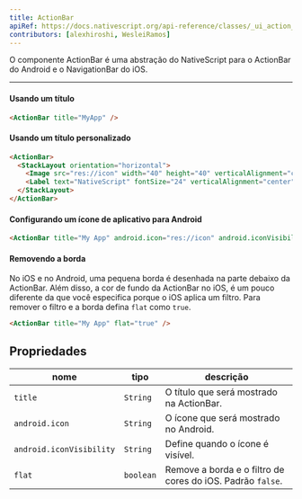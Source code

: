 ```yaml
---
title: ActionBar
apiRef: https://docs.nativescript.org/api-reference/classes/_ui_action_bar_.actionbar
contributors: [alexhiroshi, WesleiRamos]
---
```


O componente ActionBar é uma abstração do NativeScript para o ActionBar do Android e o NavigationBar do iOS.

---

#### Usando um título

```html
<ActionBar title="MyApp" />
```

#### Usando um título personalizado

```html
<ActionBar>
  <StackLayout orientation="horizontal">
    <Image src="res://icon" width="40" height="40" verticalAlignment="center" />
    <Label text="NativeScript" fontSize="24" verticalAlignment="center" />
  </StackLayout>
</ActionBar>
```

#### Configurando um ícone de aplicativo para Android

```html
<ActionBar title="My App" android.icon="res://icon" android.iconVisibility="always" />
```

#### Removendo a borda
No iOS e no Android, uma pequena borda é desenhada na parte debaixo da ActionBar.
Além disso, a cor de fundo da ActionBar no iOS, é um pouco diferente da que você especifica
porque o iOS aplica um filtro. Para remover o filtro e a borda defina `flat` como `true`.

```html
<ActionBar title="My App" flat="true" />
```

## Propriedades

| nome | tipo | descrição |
|------|------|-------------|
| `title` | `String` | O título que será mostrado na ActionBar.
| `android.icon` | `String` | O ícone que será mostrado no Android.
| `android.iconVisibility` | `String` | Define quando o ícone é visível.
| `flat` | `boolean` | Remove a borda e o filtro de cores do iOS. Padrão `false`.
